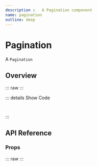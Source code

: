 ```yaml
---
description :   A Pagination component
name: pagination
outline: deep
---
```

<script setup>
  import Pagination from '@vitepress/components/Pagination.vue';
  import DataAttributes from '@vitepress/utilities/DataAttributes.vue';
  import ComponentOverview from '@vitepress/utilities/ComponentOverview.vue';

  const attributes = [
    {
      prop: 'id',
      type: 'string',
      default: 'puik-pagination-{randomNumber}',
      description: 'Sets the id HTML attribute of puik-pagination. If this prop is not configured, an id will be automatically generated using this pattern: puik-pagination-{randomNumber}'
    },
    {
      prop: 'variant',
      type: 'PuikPaginationVariants',
      details: `
enum PuikPaginationVariants {
  Loader = 'loader',
  Mobile = 'mobile',
  Small = 'small',
  Medium = 'medium',
  Large = 'large',
}
      `,
      default: 'medium',
      description: 'Sets the pagination variant'
    },
    {
      prop: 'totalItem',
      type: 'number',
      required: true,
      default: 'undefined',
      description: 'Sets the total item count'
    },
    {
      prop: 'itemsPerPage',
      type: 'number',
      default: 5,
      description: 'v-model of the items per page'
    },
    {
      prop: 'itemsPerPageOptions',
      type: 'number[]',
      default: [5, 10, 15],
      description: 'Sets the items per page options'
    },
    {
      prop: 'displayItemsPerPage',
      type: 'boolean',
      default: true,
      description: 'Displays the select in order to choose the desired number of items per page (for large pagination variant)'
    },
    {
      prop: 'displayResults',
      type: 'boolean',
      default: true,
      description: 'Displays a label in front of the pagination for the small, medium and large variants indicating either the current page for the small variant or the total number of items for the medium and large variants'
    },
    {
      prop: 'page',
      type: 'number',
      required: true,
      default: 1,
      description: 'v-model of the current page'
    },
    {
      prop: 'label',
      type: 'string',
      default: 'undefined',
      description: 'Sets the label'
    },
    {
      prop: 'loaderButtonLabel',
      type: 'string',
      default: 'undefined',
      description: 'Sets the text used in button on loader variant'
    },
    {
      prop: 'dataTest',
      type: 'string',
      default: 'undefined',
      description: 'Sets the data-test attribute `nextButton-${dataTest}` `previousButton-${dataTest}` `label-${dataTest}` `loadMoreButton-${dataTest}` (only for loader variant)'
    }
  ];
</script>

# Pagination

 A `Pagination`

## Overview

::: raw
<ComponentOverview>
  <Pagination />
</ComponentOverview>
:::

::: details Show Code

```vue


```

:::

## API Reference

### Props

::: raw
<DataAttributes :attributes="attributes" />
:::
